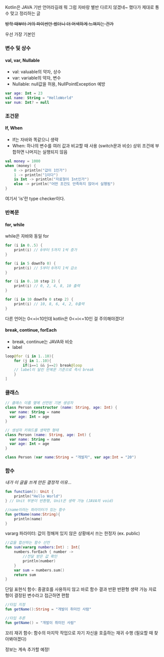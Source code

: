 Kotlin은 JAVA 기반 언어라길래 뭐 그럼 자바랑 별반 다르지 않겠네~ 했다가 제대로 통수 맞고 정리하는 글

~~방학 때부터 거의 파이썬만 썼더니 더 어색하게 느껴지는 건가~~

우선 가장 기본인
### 변수 및 상수
#### val, var, Nullable
- val: valuable의 약자, 상수
- var: variable의 약자, 변수
- Nullable: null값을 허용, NullPointException 예방
```kotlin
var age: Int = 23
val name: String = "HelloWorld"
var num: Int? = null
```

### 조건문
#### If, When
- If는 자바와 똑같으니 생략
- When: 하나의 변수를 여러 값과 비교할 때 사용 (switch문과 비슷) 
상위 조건에 부합하면 나머지는 실행되지 않음
``` kotlin
val money = 1000
when (money) {
	0 -> println("값이 1인가")
	1 -> println("1이다")
    is Int -> println("자료형이 Int인가")
    else -> println("어떤 조건도 만족하지 않아서 실행됨")
}
```
여기서 'is'란 type checker이다.

### 반복문
#### for, while
while은 자바와 동일
for
```kotlin
for (i in 0..5) {
	print(i) // 0부터 5까지 1씩 증가
}

for (i in 5 downTo 0) {
	print(i) // 5부터 0까지 1씩 감소
}

for (i in 0..10 step 2) {
	print(i) // 0, 2, 4, 8, 10 출력
}

for (i in 10 downTo 0 step 2) {
	print(i) // 10, 8, 6, 4, 2, 0출력
}
```
다른 언어는 0<=i<10인데 kotlin은 0<=i<=10인 걸 주의해야겠다!

#### break, continue, forEach
- break, continue는 JAVA와 비슷
- label
```kotlin
loop@for (i in 1..10){
	for (j in 1..10){
		if(i==1 && j==2) break@loop
	// label이 달린 반복문 기준으로 즉시 break
	}
] 
```

### 클래스
``` kotlin
// 클래스 이름 옆에 선언된 기본 생성자
class Person constructor (name: String, age: Int) {
  var name: String = name
  var age: Int = age
}

// 생성자 키워드를 생략한 형태
class Person (name: String, age: Int) {
  var name: String = name
  var age: Int = age
}

class Person (var name:String = "개발자", var age:Int = "20")
```	

### 함수
_내가 이 글을 쓰게 만든 결정적 이유..._
``` kotlin
fun function(): Unit {
	println("Hello World")
} // Unit 부분이 반환형, Unit은 생략 가능 (JAVA의 void)

//name이라는 파라미터가 있는 함수
fun getName(name:String){
    println(name)  
}
```
vararg 파라미터: 값이 정해져 있지 않은 상황에서 쓰는 한정자 (ex. public) 

``` kotlin
//값을 합산하는 함수 선언
fun sum(vararg numbers:Int) : Int{
    numbers.forEach { number ->
        //전달 받은 값 확인
        println(number)
    }
    var sum = numbers.sum()
    return sum
}
```

단일 표현식 함수: 중괄호를 사용하지 않고 바로 함수 결과 반환 반환형 생략 가능
자료형이 결정된 변수라고 접근하면 편함 
``` kotlin
//타입 지정
fun getName():String = "개발이 취미인 사람"

//타입 추론
fun getName() = "개발이 취미인 사람"
```

꼬리 재귀 함수: 함수의 마지막 작업으로 자기 자신을 호출하는 재귀 수행 (필요할 때 찾아봐야겠다)

정보는 계속 추가할 예정!

